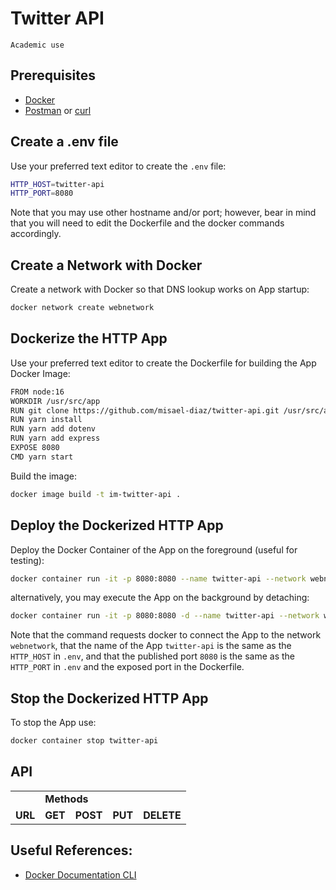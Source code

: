 # Twitter API

```
Academic use
```

## Prerequisites
- [Docker](https://www.docker.com/)
- [Postman](https://www.postman.com/) or [curl](https://curl.se/docs/manpage.html)

## Create a .env file

Use your preferred text editor to create the `.env` file:

```sh
HTTP_HOST=twitter-api
HTTP_PORT=8080
```

Note that you may use other hostname and/or port; however, bear in mind that
you will need to edit the Dockerfile and the docker commands accordingly.

## Create a Network with Docker

Create a network with Docker so that DNS lookup works on App startup:

```sh
docker network create webnetwork
```

## Dockerize the HTTP App

Use your preferred text editor to create the Dockerfile for building the App Docker Image:

```sh
FROM node:16
WORKDIR /usr/src/app
RUN git clone https://github.com/misael-diaz/twitter-api.git /usr/src/app
RUN yarn install
RUN yarn add dotenv
RUN yarn add express
EXPOSE 8080
CMD yarn start
```

Build the image:
```sh
docker image build -t im-twitter-api .
```

## Deploy the Dockerized HTTP App

Deploy the Docker Container of the App on the foreground (useful for testing):
```sh
docker container run -it -p 8080:8080 --name twitter-api --network webnetwork --env-file .env im-twitter-api
```

alternatively, you may execute the App on the background by detaching:
```sh
docker container run -it -p 8080:8080 -d --name twitter-api --network webnetwork --env-file .env im-twitter-api
```

Note that the command requests docker to connect the App to the network `webnetwork`,
that the name of the App `twitter-api` is the same as the `HTTP_HOST` in `.env`,
and that the published port `8080` is the same as the `HTTP_PORT` in `.env` and the
exposed port in the Dockerfile.

## Stop the Dockerized HTTP App

To stop the App use:

```sh
docker container stop twitter-api
```

## API

<table>
<tr>
<td>
</td>
<td colspan="4"><strong>Methods</strong>
</td>
</tr>
<tr>
<td><strong>URL</strong> 
</td>
<td><strong>GET</strong> 
</td>
<td><strong>POST</strong> 
</td>
<td><strong>PUT</strong> 
</td>
<td><strong>DELETE</strong> 
</td>
</tr>
</table>


## Useful References:

- [Docker Documentation CLI](https://docs.docker.com/engine/reference/commandline/cli/)
